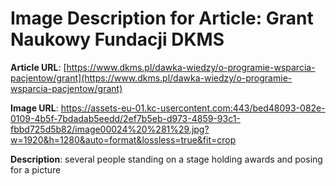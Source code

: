 # Image Description for Article: Grant Naukowy Fundacji DKMS
**Article URL**: [https://www.dkms.pl/dawka-wiedzy/o-programie-wsparcia-pacjentow/grant](https://www.dkms.pl/dawka-wiedzy/o-programie-wsparcia-pacjentow/grant)

**Image URL**: https://assets-eu-01.kc-usercontent.com:443/bed48093-082e-0109-4b5f-7bdadab5eedd/2ef7b5eb-d973-4859-93c1-fbbd725d5b82/image00024%20%281%29.jpg?w=1920&h=1280&auto=format&lossless=true&fit=crop

**Description**: several people standing on a stage holding awards and posing for a picture
